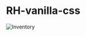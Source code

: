 # RH-vanilla-css
![Inventory](https://user-images.githubusercontent.com/8656768/74226797-3d402300-4c8b-11ea-9e58-8f582af59aaf.gif)
